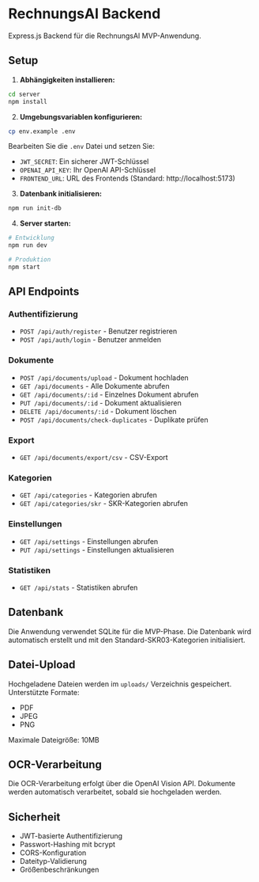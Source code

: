 # RechnungsAI Backend

Express.js Backend für die RechnungsAI MVP-Anwendung.

## Setup

1. **Abhängigkeiten installieren:**
```bash
cd server
npm install
```

2. **Umgebungsvariablen konfigurieren:**
```bash
cp env.example .env
```

Bearbeiten Sie die `.env` Datei und setzen Sie:
- `JWT_SECRET`: Ein sicherer JWT-Schlüssel
- `OPENAI_API_KEY`: Ihr OpenAI API-Schlüssel
- `FRONTEND_URL`: URL des Frontends (Standard: http://localhost:5173)

3. **Datenbank initialisieren:**
```bash
npm run init-db
```

4. **Server starten:**
```bash
# Entwicklung
npm run dev

# Produktion
npm start
```

## API Endpoints

### Authentifizierung
- `POST /api/auth/register` - Benutzer registrieren
- `POST /api/auth/login` - Benutzer anmelden

### Dokumente
- `POST /api/documents/upload` - Dokument hochladen
- `GET /api/documents` - Alle Dokumente abrufen
- `GET /api/documents/:id` - Einzelnes Dokument abrufen
- `PUT /api/documents/:id` - Dokument aktualisieren
- `DELETE /api/documents/:id` - Dokument löschen
- `POST /api/documents/check-duplicates` - Duplikate prüfen

### Export
- `GET /api/documents/export/csv` - CSV-Export

### Kategorien
- `GET /api/categories` - Kategorien abrufen
- `GET /api/categories/skr` - SKR-Kategorien abrufen

### Einstellungen
- `GET /api/settings` - Einstellungen abrufen
- `PUT /api/settings` - Einstellungen aktualisieren

### Statistiken
- `GET /api/stats` - Statistiken abrufen

## Datenbank

Die Anwendung verwendet SQLite für die MVP-Phase. Die Datenbank wird automatisch erstellt und mit den Standard-SKR03-Kategorien initialisiert.

## Datei-Upload

Hochgeladene Dateien werden im `uploads/` Verzeichnis gespeichert. Unterstützte Formate:
- PDF
- JPEG
- PNG

Maximale Dateigröße: 10MB

## OCR-Verarbeitung

Die OCR-Verarbeitung erfolgt über die OpenAI Vision API. Dokumente werden automatisch verarbeitet, sobald sie hochgeladen werden.

## Sicherheit

- JWT-basierte Authentifizierung
- Passwort-Hashing mit bcrypt
- CORS-Konfiguration
- Dateityp-Validierung
- Größenbeschränkungen


